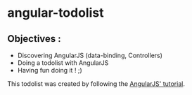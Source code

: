 # angular-todolist

## Objectives :

* Discovering AngularJS (data-binding, Controllers)
* Doing a todolist with AngularJS
* Having fun doing it ! ;)

This todolist was created by following the [AngularJS' tutorial](https://angularjs.org/).
